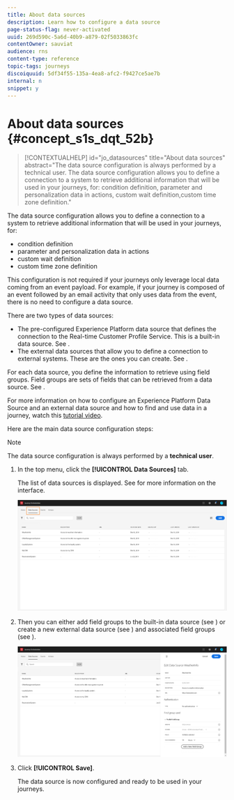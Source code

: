 ```yaml
---
title: About data sources
description: Learn how to configure a data source 
page-status-flag: never-activated
uuid: 269d590c-5a6d-40b9-a879-02f5033863fc
contentOwner: sauviat
audience: rns
content-type: reference
topic-tags: journeys
discoiquuid: 5df34f55-135a-4ea8-afc2-f9427ce5ae7b
internal: n
snippet: y
---
```


# About data sources {#concept_s1s_dqt_52b}

>[!CONTEXTUALHELP]
>id="jo_datasources"
>title="About data sources"
>abstract="The data source configuration is always performed by a technical user. The data source configuration allows you to define a connection to a system to retrieve additional information that will be used in your journeys, for: condition definition, parameter and personalization data in actions, custom wait definition,custom time zone definition."

The data source configuration allows you to define a connection to a system to retrieve additional information that will be used in your journeys, for:

* condition definition
* parameter and personalization data in actions
* custom wait definition
* custom time zone definition

This configuration is not required if your journeys only leverage local data coming from an event payload. For example, if your journey is composed of an event followed by an email activity that only uses data from the event, there is no need to configure a data source.

There are two types of data sources:

* The pre-configured Experience Platform data source that defines the connection to the Real-time Customer Profile Service. This is a built-in data source. See [](../datasource/adobe-experience-platform-data-source.md).
* The external data sources that allow you to define a connection to external systems. These are the ones you can create. See [](../datasource/external-data-sources.md).

For each data source, you define the information to retrieve using field groups. Field groups are sets of fields that can be retrieved from a data source. See [](../datasource/field-groups.md).

For more information on how to configure an Experience Platform Data Source and an external data source and how to find and use data in a journey, watch this [tutorial video](https://docs.adobe.com/content/help/en/platform-learn/tutorials/journey-orchestration/configure-data-sources.html).

Here are the main data source configuration steps:

>[!NOTE]
>
>The data source configuration is always performed by a **technical user**.

1. In the top menu, click the **[!UICONTROL Data Sources]** tab.

    The list of data sources is displayed. See [](../about/user-interface.md) for more information on the interface.

    ![](../assets/journey18.png)

1. Then you can either add field groups to the built-in data source (see [](../datasource/adobe-experience-platform-data-source.md)) or create a new external data source (see [](../datasource/external-data-sources.md)) and associated field groups (see [](../datasource/field-groups.md)).

    ![](../assets/journey23.png)

1. Click **[!UICONTROL Save]**.

    The data source is now configured and ready to be used in your journeys.

